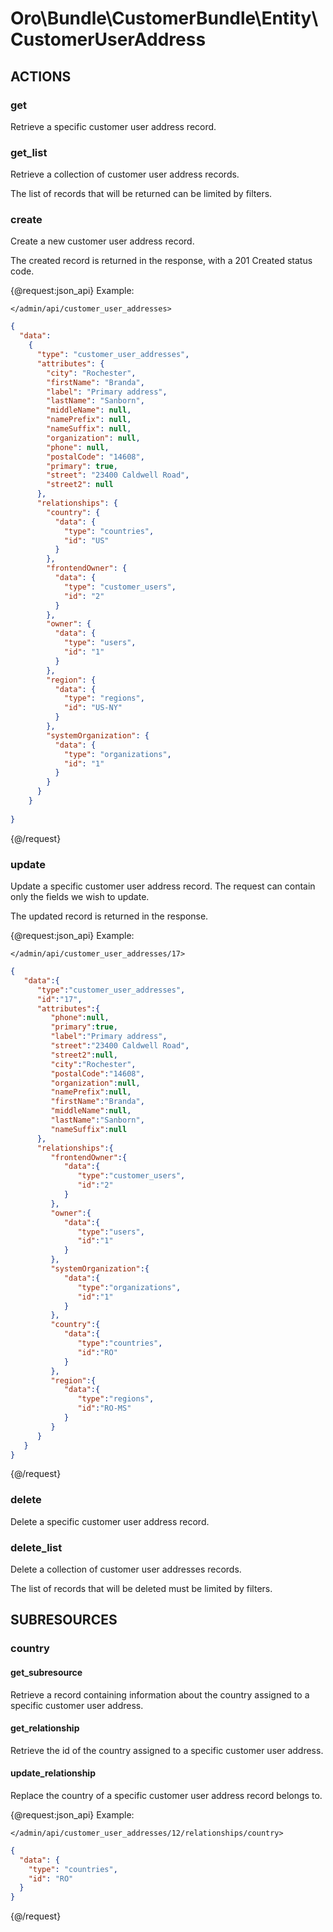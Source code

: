 # Oro\Bundle\CustomerBundle\Entity\CustomerUserAddress

## ACTIONS  

### get

Retrieve a specific customer user address record.

### get_list

Retrieve a collection of customer user address records.

The list of records that will be returned can be limited by filters.

### create

Create a new customer user address record.

The created record is returned in the response, with a 201 Created status code.

{@request:json_api}
Example:

`</admin/api/customer_user_addresses>`

```JSON
{
  "data":
    {
      "type": "customer_user_addresses",
      "attributes": {
        "city": "Rochester",
        "firstName": "Branda",
        "label": "Primary address",
        "lastName": "Sanborn",
        "middleName": null,
        "namePrefix": null,
        "nameSuffix": null,
        "organization": null,
        "phone": null,
        "postalCode": "14608",
        "primary": true,
        "street": "23400 Caldwell Road",
        "street2": null
      },
      "relationships": {
        "country": {
          "data": {
            "type": "countries",
            "id": "US"
          }
        },
        "frontendOwner": {
          "data": {
            "type": "customer_users",
            "id": "2"
          }
        },
        "owner": {
          "data": {
            "type": "users",
            "id": "1"
          }
        },
        "region": {
          "data": {
            "type": "regions",
            "id": "US-NY"
          }
        },
        "systemOrganization": {
          "data": {
            "type": "organizations",
            "id": "1"
          }
        }
      }
    }
 
}
```
{@/request}

### update

Update a specific customer user address record. The request can contain only the fields we wish to update.

The updated record is returned in the response.

{@request:json_api}
Example:

`</admin/api/customer_user_addresses/17>`

```JSON
{
   "data":{
      "type":"customer_user_addresses",
      "id":"17",
      "attributes":{
         "phone":null,
         "primary":true,
         "label":"Primary address",
         "street":"23400 Caldwell Road",
         "street2":null,
         "city":"Rochester",
         "postalCode":"14608",
         "organization":null,
         "namePrefix":null,
         "firstName":"Branda",
         "middleName":null,
         "lastName":"Sanborn",
         "nameSuffix":null
      },
      "relationships":{
         "frontendOwner":{
            "data":{
               "type":"customer_users",
               "id":"2"
            }
         },
         "owner":{
            "data":{
               "type":"users",
               "id":"1"
            }
         },
         "systemOrganization":{
            "data":{
               "type":"organizations",
               "id":"1"
            }
         },
         "country":{
            "data":{
               "type":"countries",
               "id":"RO"
            }
         },
         "region":{
            "data":{
               "type":"regions",
               "id":"RO-MS"
            }
         }
      }
   }
}
```
{@/request}

### delete

Delete a specific customer user address record.

### delete_list

Delete a collection of customer user addresses records.

The list of records that will be deleted must be limited by filters.

## SUBRESOURCES

### country

#### get_subresource

Retrieve a record containing information about the country assigned to a specific customer user address.

#### get_relationship

Retrieve the id of the country assigned to a specific customer user address.

#### update_relationship

Replace the country of a specific customer user address record belongs to.

{@request:json_api}
Example:

`</admin/api/customer_user_addresses/12/relationships/country>`

```JSON
{
  "data": {
    "type": "countries",
    "id": "RO"
  }
}
```
{@/request}
